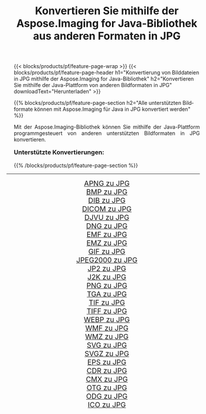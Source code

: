 ﻿---
title: Konvertieren Sie mithilfe der Aspose.Imaging for Java-Bibliothek aus anderen Formaten in JPG 
weight: 3920
url: /de/java/conversion/to/jpg/ 
lang: de
langdirlevel: 2
locales: zh-hans,ja,it,ru,de,es,fr,nl,id,lt,pl,pt,vi,tr,ko,zh-hant,ar,hi,th,sv,cs,uk,he
description: Mit Aspose.Imaging können Sie mithilfe von Java aus anderen Formaten in JPG konvertieren
---

{{< blocks/products/pf/feature-page-wrap >}}
{{< blocks/products/pf/feature-page-header h1="Konvertierung von Bilddateien in JPG mithilfe der Aspose.Imaging for Java-Bibliothek" h2="Konvertieren Sie mithilfe der Java-Plattform von anderen Bildformaten in JPG" downloadText="Herunterladen" >}}


{{% blocks/products/pf/feature-page-section  h2="Alle unterstützten Bildformate können mit Aspose.Imaging für Java in JPG konvertiert werden" %}}
<p align=justify>Mit der Aspose.Imaging-Bibliothek können Sie mithilfe der Java-Plattform programmgesteuert von anderen unterstützten Bildformaten in JPG konvertieren.</p>
<h3 style="margin-top:16px;">
Unterstützte Konvertierungen:
</h3>
{{% /blocks/products/pf/feature-page-section %}}
<div class="container-fluid productfamilypage bg-gray">
    <div class="convertypes bg-gray agp-content section">
        <div class="container">
		<hr style="margin-left:-20px;"/>
		<div class="row other-converters" style="gap: 10px;font-size: 19px;text-align:center;">
		    <div class='col-md-3 other-converter remove-lp remove-rp'><a href="/imaging/de/java/conversion/apng-to-jpg/" style="padding:15px;">APNG zu JPG</a></div>
<div class='col-md-3 other-converter remove-lp remove-rp'><a href="/imaging/de/java/conversion/bmp-to-jpg/" style="padding:15px;">BMP zu JPG</a></div>
<div class='col-md-3 other-converter remove-lp remove-rp'><a href="/imaging/de/java/conversion/dib-to-jpg/" style="padding:15px;">DIB zu JPG</a></div>
<div class='col-md-3 other-converter remove-lp remove-rp'><a href="/imaging/de/java/conversion/dicom-to-jpg/" style="padding:15px;">DICOM zu JPG</a></div>
<div class='col-md-3 other-converter remove-lp remove-rp'><a href="/imaging/de/java/conversion/djvu-to-jpg/" style="padding:15px;">DJVU zu JPG</a></div>
<div class='col-md-3 other-converter remove-lp remove-rp'><a href="/imaging/de/java/conversion/dng-to-jpg/" style="padding:15px;">DNG zu JPG</a></div>
<div class='col-md-3 other-converter remove-lp remove-rp'><a href="/imaging/de/java/conversion/emf-to-jpg/" style="padding:15px;">EMF zu JPG</a></div>
<div class='col-md-3 other-converter remove-lp remove-rp'><a href="/imaging/de/java/conversion/emz-to-jpg/" style="padding:15px;">EMZ zu JPG</a></div>
<div class='col-md-3 other-converter remove-lp remove-rp'><a href="/imaging/de/java/conversion/gif-to-jpg/" style="padding:15px;">GIF zu JPG</a></div>
<div class='col-md-3 other-converter remove-lp remove-rp'><a href="/imaging/de/java/conversion/jpeg2000-to-jpg/" style="padding:15px;">JPEG2000 zu JPG</a></div>
<div class='col-md-3 other-converter remove-lp remove-rp'><a href="/imaging/de/java/conversion/jp2-to-jpg/" style="padding:15px;">JP2 zu JPG</a></div>
<div class='col-md-3 other-converter remove-lp remove-rp'><a href="/imaging/de/java/conversion/j2k-to-jpg/" style="padding:15px;">J2K zu JPG</a></div>
<div class='col-md-3 other-converter remove-lp remove-rp'><a href="/imaging/de/java/conversion/png-to-jpg/" style="padding:15px;">PNG zu JPG</a></div>
<div class='col-md-3 other-converter remove-lp remove-rp'><a href="/imaging/de/java/conversion/tga-to-jpg/" style="padding:15px;">TGA zu JPG</a></div>
<div class='col-md-3 other-converter remove-lp remove-rp'><a href="/imaging/de/java/conversion/tif-to-jpg/" style="padding:15px;">TIF zu JPG</a></div>
<div class='col-md-3 other-converter remove-lp remove-rp'><a href="/imaging/de/java/conversion/tiff-to-jpg/" style="padding:15px;">TIFF zu JPG</a></div>
<div class='col-md-3 other-converter remove-lp remove-rp'><a href="/imaging/de/java/conversion/webp-to-jpg/" style="padding:15px;">WEBP zu JPG</a></div>
<div class='col-md-3 other-converter remove-lp remove-rp'><a href="/imaging/de/java/conversion/wmf-to-jpg/" style="padding:15px;">WMF zu JPG</a></div>
<div class='col-md-3 other-converter remove-lp remove-rp'><a href="/imaging/de/java/conversion/wmz-to-jpg/" style="padding:15px;">WMZ zu JPG</a></div>
<div class='col-md-3 other-converter remove-lp remove-rp'><a href="/imaging/de/java/conversion/svg-to-jpg/" style="padding:15px;">SVG zu JPG</a></div>
<div class='col-md-3 other-converter remove-lp remove-rp'><a href="/imaging/de/java/conversion/svgz-to-jpg/" style="padding:15px;">SVGZ zu JPG</a></div>
<div class='col-md-3 other-converter remove-lp remove-rp'><a href="/imaging/de/java/conversion/eps-to-jpg/" style="padding:15px;">EPS zu JPG</a></div>
<div class='col-md-3 other-converter remove-lp remove-rp'><a href="/imaging/de/java/conversion/cdr-to-jpg/" style="padding:15px;">CDR zu JPG</a></div>
<div class='col-md-3 other-converter remove-lp remove-rp'><a href="/imaging/de/java/conversion/cmx-to-jpg/" style="padding:15px;">CMX zu JPG</a></div>
<div class='col-md-3 other-converter remove-lp remove-rp'><a href="/imaging/de/java/conversion/otg-to-jpg/" style="padding:15px;">OTG zu JPG</a></div>
<div class='col-md-3 other-converter remove-lp remove-rp'><a href="/imaging/de/java/conversion/odg-to-jpg/" style="padding:15px;">ODG zu JPG</a></div>
<div class='col-md-3 other-converter remove-lp remove-rp'><a href="/imaging/de/java/conversion/ico-to-jpg/" style="padding:15px;">ICO zu JPG</a></div>
                </div>
        </div>
    </div>
</div>
<br/>

